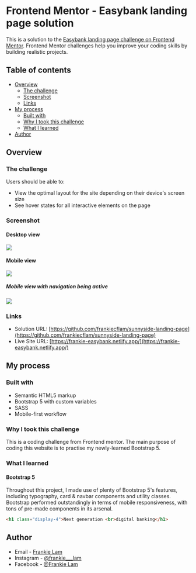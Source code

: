 # Frontend Mentor - Easybank landing page solution

This is a solution to the [Easybank landing page challenge on Frontend Mentor](https://www.frontendmentor.io/challenges/easybank-landing-page-WaUhkoDN). Frontend Mentor challenges help you improve your coding skills by building realistic projects. 

## Table of contents

- [Overview](#overview)
  - [The challenge](#the-challenge)
  - [Screenshot](#screenshot)
  - [Links](#links)
- [My process](#my-process)
  - [Built with](#built-with)
  - [Why I took this challenge](#why-I-took-this-challenge)
  - [What I learned](#what-i-learned)
- [Author](#author)

## Overview

### The challenge

Users should be able to:

- View the optimal layout for the site depending on their device's screen size
- See hover states for all interactive elements on the page

### Screenshot

#### Desktop view
![](./desktop-view.png)

#### Mobile view
![](./mobile-view.png)

##### Mobile view with navigation being active
![](./mobile-navigation.png)

### Links

- Solution URL: [https://github.com/frankiecflam/sunnyside-landing-page](https://github.com/frankiecflam/sunnyside-landing-page)
- Live Site URL: [https://frankie-easybank.netlify.app/](https://frankie-easybank.netlify.app/)

## My process

### Built with

- Semantic HTML5 markup
- Bootstrap 5 with custom variables
- SASS
- Mobile-first workflow

### Why I took this challenge
This is a coding challenge from Frontend mentor. The main purpose of coding this website is to practise my newly-learned Bootstrap 5.


### What I learned

#### Bootstrap 5
Throughout this project, I made use of plenty of Bootstrap 5's features, including typography, card & navbar components and utility classes.
Bootstrap performed outstandingly in terms of mobile responsiveness, with tons of pre-made components in its arsenal.

```html
<h1 class="display-4">Next generation <br>digital banking</h1>
```

## Author

- Email - [Frankie Lam](cfl.frankie@gmail.com)
- Instagram - [@frankie___lam](https://www.instagram.com/frankie___lam)
- Facebook - [@Frankie Lam](https://www.facebook.com/frankiecflam)